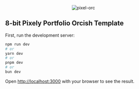 <div align="center">
  <img src="https://github.com/TheOrcDev/8bit-portfolio/assets/7549148/349c8acd-4b21-4996-b631-5227b2eb3fc3" alt="pixel-orc"/>
</div>

## 8-bit Pixely Portfolio Orcish Template

First, run the development server:

```bash
npm run dev
# or
yarn dev
# or
pnpm dev
# or
bun dev
```

Open [http://localhost:3000](http://localhost:3000) with your browser to see the result.
